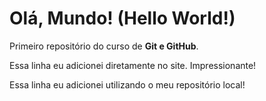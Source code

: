 # Olá, Mundo! (Hello World!)
 Primeiro repositório do curso de **Git e GitHub**.
 
 Essa linha eu adicionei diretamente no site. Impressionante!

 Essa linha eu adicionei utilizando o meu repositório local!
